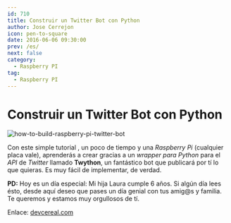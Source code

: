```yaml
---
id: 710
title: Construir un Twitter Bot con Python
author: Jose Cerrejon
icon: pen-to-square
date: 2016-06-06 09:30:00
prev: /es/
next: false
category:
  - Raspberry PI
tag:
  - Raspberry PI
---
```


# Construir un Twitter Bot con Python

![how-to-build-raspberry-pi-twitter-bot](/images/2016/06/how-to-build-raspberry-pi-twitter-bot.png)

Con este simple tutorial , un poco de tiempo y una *Raspberry Pi* (cualquier placa vale), aprenderás a crear gracias a un *wrapper para Python* para el *API* de *Twitter* llamado **Twython**, un fantástico bot que publicará por tí lo que quieras. Es muy fácil de implementar, de verdad.

**PD:** Hoy es un día especial: Mi hija Laura cumple 6 años. Si algún día lees ésto, desde aquí deseo que pases un día genial con tus amig@s y familia. Te queremos y estamos muy orgullosos de tí.

Enlace: [devcereal.com](https://devcereal.com/how-to-build-raspberry-pi-twitter-bot-python/)
